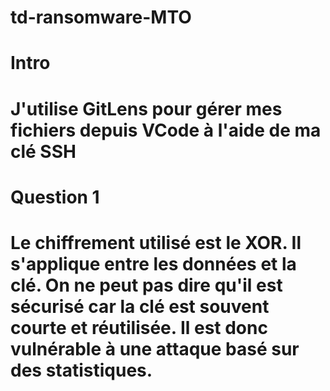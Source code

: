 # td-ransomware-MTO

# Intro
# J'utilise GitLens pour gérer mes fichiers depuis VCode à l'aide de ma clé SSH

# Question 1
# Le chiffrement utilisé est le XOR. Il s'applique entre les données et la clé. On ne peut pas dire qu'il est sécurisé car la clé est souvent courte et réutilisée. Il est donc vulnérable à une attaque basé sur des statistiques. 

